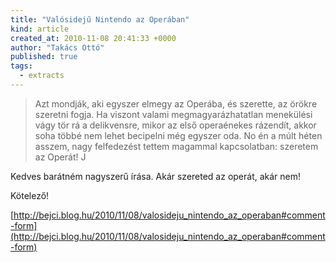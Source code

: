 ```yaml
---
title: "Valósidejű Nintendo az Operában"
kind: article
created_at: 2010-11-08 20:41:33 +0000
author: "Takács Ottó"
published: true
tags: 
  - extracts
---
```

 > Azt mondják, aki egyszer elmegy az Operába, és szerette, az örökre szeretni fogja. Ha viszont valami megmagyarázhatatlan menekülési vágy tör rá a delikvensre, mikor az első operaénekes rázendít, akkor soha többé nem lehet becipelni még egyszer oda. No én a múlt héten asszem, nagy felfedezést tettem magammal kapcsolatban: szeretem az Operát! J

Kedves barátném nagyszerű írása. Akár szereted az operát, akár nem! 

Kötelező!

[http://bejci.blog.hu/2010/11/08/valosideju_nintendo_az_operaban#comment-form](http://bejci.blog.hu/2010/11/08/valosideju_nintendo_az_operaban#comment-form)

<!--break-->

<div class='old-comments'></div>